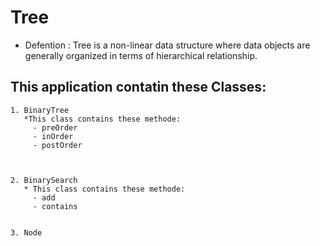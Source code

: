 # Tree 

* Defention :
   Tree is a non-linear data structure where data objects are generally organized in terms of hierarchical relationship.

## This application contatin these Classes:
    1. BinaryTree
       *This class contains these methode:
         - preOrder
         - inOrder
         - postOrder



    2. BinarySearch
       * This class contains these methode:
         - add
         - contains

    
    3. Node

